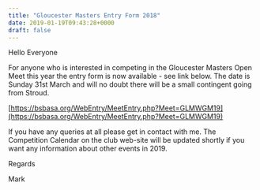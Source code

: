 ```yaml
---
title: "Gloucester Masters Entry Form 2018"
date: 2019-01-19T09:43:28+0000
draft: false
---
```

Hello Everyone

For anyone who is interested in competing in the Gloucester Masters Open Meet this year the entry form is now available - see link below. The date is Sunday 31st March and will no doubt there will be a small contingent going from Stroud. 

[https://bsbasa.org/WebEntry/MeetEntry.php?Meet=GLMWGM19](https://bsbasa.org/WebEntry/MeetEntry.php?Meet=GLMWGM19)


If you have any queries at all please get in contact with me. The Competition Calendar on the club web-site will be updated shortly if you want any information about other events in 2019. 

Regards

Mark



